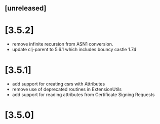 ## [unreleased]

# [3.5.2]
* remove infinite recursion from ASN1 conversion.
* update clj-parent to 5.6.1 which includes bouncy castle 1.74

# [3.5.1]
* add support for creating csrs with Attributes
* remove use of deprecated routines in ExtensionUtils 
* add support for reading attributes from Certificate Signing Requests

# [3.5.0]
